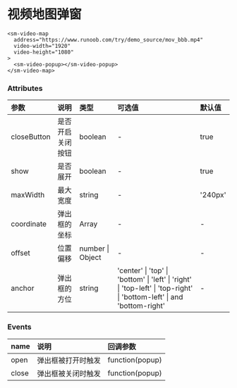 # 视频地图弹窗

```vue
<sm-video-map
  address="https://www.runoob.com/try/demo_source/mov_bbb.mp4"
  video-width="1920"
  video-height="1080"
>
  <sm-video-popup></sm-video-popup>
</sm-video-map>
```

### Attributes

| 参数        | 说明             | 类型             | 可选值                                                                                                                 | 默认值  |
| :---------- | :--------------- | :--------------- | :--------------------------------------------------------------------------------------------------------------------- | :------ |
| closeButton | 是否开启关闭按钮 | boolean          | -                                                                                                                      | true    |
| show        | 是否展开         | boolean          | -                                                                                                                      | true    |
| maxWidth    | 最大宽度         | string           | -                                                                                                                      | '240px' |
| coordinate  | 弹出框的坐标     | Array            | -                                                                                                                      | -       |
| offset      | 位置偏移         | number \| Object | -                                                                                                                      | -       |
| anchor      | 弹出框的方位     | string           | 'center' \| 'top' \| 'bottom' \| 'left' \| 'right' \| 'top-left' \| 'top-right' \| 'bottom-left' \| and 'bottom-right' | -       |

### Events

| name  | 说明               | 回调参数        |
| :---- | :----------------- | :-------------- |
| open  | 弹出框被打开时触发 | function(popup) |
| close | 弹出框被关闭时触发 | function(popup) |
